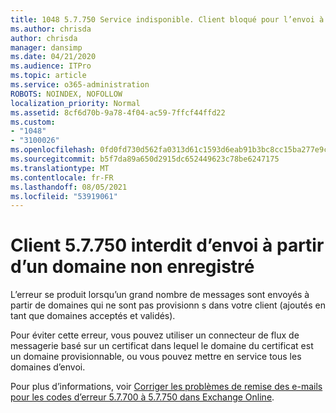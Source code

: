 ```yaml
---
title: 1048 5.7.750 Service indisponible. Client bloqué pour l’envoi à partir de domaines non enregistrés
ms.author: chrisda
author: chrisda
manager: dansimp
ms.date: 04/21/2020
ms.audience: ITPro
ms.topic: article
ms.service: o365-administration
ROBOTS: NOINDEX, NOFOLLOW
localization_priority: Normal
ms.assetid: 8cf6d70b-9a78-4f04-ac59-7ffcf44ffd22
ms.custom:
- "1048"
- "3100026"
ms.openlocfilehash: 0fd0fd730d562fa0313d61c1593d6eab91b3bc8cc15ba277e9cd4e4deb6901bd
ms.sourcegitcommit: b5f7da89a650d2915dc652449623c78be6247175
ms.translationtype: MT
ms.contentlocale: fr-FR
ms.lasthandoff: 08/05/2021
ms.locfileid: "53919061"
---
```

# <a name="57750-client-blocked-from-sending-from-unregistered-domain"></a>Client 5.7.750 interdit d’envoi à partir d’un domaine non enregistré

L’erreur se produit lorsqu’un grand nombre de messages sont envoyés à partir de domaines qui ne sont pas provisionn s dans votre client (ajoutés en tant que domaines acceptés et validés).

Pour éviter cette erreur, vous pouvez utiliser un connecteur de flux de messagerie basé sur un certificat dans lequel le domaine du certificat est un domaine provisionnable, ou vous pouvez mettre en service tous les domaines d’envoi.

Pour plus d’informations, voir [Corriger les problèmes de remise des e-mails pour les codes d’erreur 5.7.700 à 5.7.750 dans Exchange Online](https://go.microsoft.com/fwlink/?linkid=2164955).